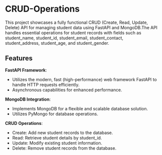 # CRUD-Operations
This project showcases a fully functional CRUD (Create, Read, Update, Delete) API for managing student data using FastAPI and MongoDB.The API handles essential operations for student records with fields such as student_name, student_id, student_email, student_contact, student_address, student_age, and student_gender.


## Features
**FastAPI Framework**:
- Utilizes the modern, fast (high-performance) web framework FastAPI to handle HTTP requests efficiently.
- Asynchronous capabilities for enhanced performance.

**MongoDB Integration**:
- Implements MongoDB for a flexible and scalable database solution.
- Utilizes PyMongo for database operations.

**CRUD Operations**:
- Create: Add new student records to the database.
- Read: Retrieve student details by student_id.
- Update: Modify existing student information.
- Delete: Remove student records from the database.
